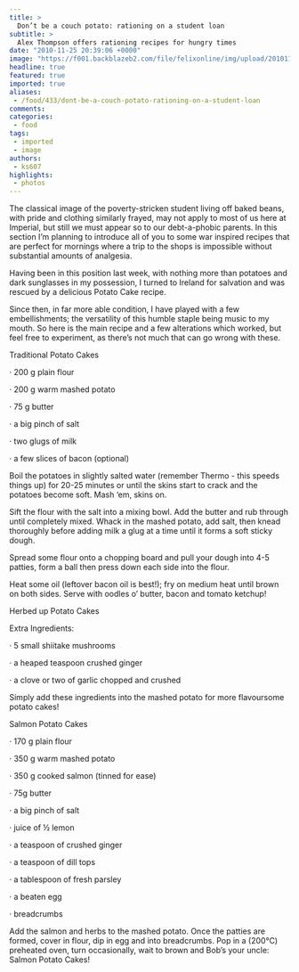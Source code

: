 ```yaml
---
title: >
  Don’t be a couch potato: rationing on a student loan
subtitle: >
  Alex Thompson offers rationing recipes for hungry times
date: "2010-11-25 20:39:06 +0000"
image: "https://f001.backblazeb2.com/file/felixonline/img/upload/201011252036-nm1010-potttaaa.jpg"
headline: true
featured: true
imported: true
aliases:
 - /food/433/dont-be-a-couch-potato-rationing-on-a-student-loan
comments:
categories:
 - food
tags:
 - imported
 - image
authors:
 - ks607
highlights:
 - photos
---
```


The classical image of the poverty-stricken student living off baked beans, with pride and clothing similarly frayed, may not apply to most of us here at Imperial, but still we must appear so to our debt-a-phobic parents. In this section I’m planning to introduce all of you to some war inspired recipes that are perfect for mornings where a trip to the shops is impossible without substantial amounts of analgesia.

Having been in this position last week, with nothing more than potatoes and dark sunglasses in my possession, I turned to Ireland for salvation and was rescued by a delicious Potato Cake recipe.

Since then, in far more able condition, I have played with a few embellishments; the versatility of this humble staple being music to my mouth. So here is the main recipe and a few alterations which worked, but feel free to experiment, as there’s not much that can go wrong with these.

Traditional Potato Cakes

· 200 g plain flour

· 200 g warm mashed potato

· 75 g butter

· a big pinch of salt

· two glugs of milk

· a few slices of bacon (optional)

Boil the potatoes in slightly salted water (remember Thermo - this speeds things up) for 20-25 minutes or until the skins start to crack and the potatoes become soft. Mash ‘em, skins on.

Sift the flour with the salt into a mixing bowl. Add the butter and rub through until completely mixed. Whack in the mashed potato, add salt, then knead thoroughly before adding milk a glug at a time until it forms a soft sticky dough.

Spread some flour onto a chopping board and pull your dough into 4-5 patties, form a ball then press down each side into the flour.

Heat some oil (leftover bacon oil is best!); fry on medium heat until brown on both sides. Serve with oodles o’ butter, bacon and tomato ketchup!

Herbed up Potato Cakes

Extra Ingredients:

· 5 small shiitake mushrooms

· a heaped teaspoon crushed ginger

· a clove or two of garlic chopped and crushed

Simply add these ingredients into the mashed potato for more flavoursome potato cakes!

Salmon Potato Cakes

· 170 g plain flour

· 350 g warm mashed potato

· 350 g cooked salmon (tinned for ease)

· 75g butter

· a big pinch of salt

· juice of ½ lemon

· a teaspoon of crushed ginger

· a teaspoon of dill tops

· a tablespoon of fresh parsley

· a beaten egg

· breadcrumbs

Add the salmon and herbs to the mashed potato. Once the patties are formed, cover in flour, dip in egg and into breadcrumbs. Pop in a (200°C) preheated oven, turn occasionally, wait to brown and Bob’s your uncle: Salmon Potato Cakes!
